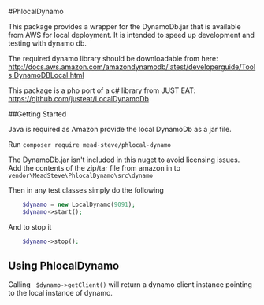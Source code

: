 #PhlocalDynamo

This package provides a wrapper for the DynamoDb.jar that is available from AWS for local deployment.
It is intended to speed up development and testing with dynamo db.

The required dynamo library should be downloadable from here:  http://docs.aws.amazon.com/amazondynamodb/latest/developerguide/Tools.DynamoDBLocal.html

This package is a php port of a c# library from JUST EAT: https://github.com/justeat/LocalDynamoDb 

##Getting Started

Java is required as Amazon provide the local DynamoDb as a jar file.

Run ```composer require mead-steve/phlocal-dynamo```

The DynamoDb.jar isn't included in this nuget to avoid licensing issues.  
Add the contents of the zip/tar file from amazon in to ```vendor\MeadSteve\PhlocalDynamo\src\dynamo```

Then in any test classes simply do the following

```php
    $dynamo = new LocalDynamo(9091);
    $dynamo->start();
```

And to stop it
```php
    $dynamo->stop();
```

## Using  PhlocalDynamo

Calling ``` $dynamo->getClient()``` will return a dynamo client instance pointing to the local instance of dynamo.
